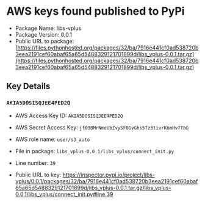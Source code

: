 # AWS keys found published to PyPi

* Package Name: libs-vplus
* Package Version: 0.0.1
* Public URL to package: [https://files.pythonhosted.org/packages/32/ba/7916e441cf0ad538720b3eea2191cef60abaf65a65d5488329121701899d/libs_vplus-0.0.1.tar.gz](https://files.pythonhosted.org/packages/32/ba/7916e441cf0ad538720b3eea2191cef60abaf65a65d5488329121701899d/libs_vplus-0.0.1.tar.gz)

## Key Details

### `AKIA5DOSISQJEE4PED2Q`

* AWS Access Key ID: `AKIA5DOSISQJEE4PED2Q`
* AWS Secret Access Key: `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` 
* AWS role name: `user/s3_auto`
* File in package: `libs_vplus-0.0.1/libs_vplus/connect_init.py`
* Line number: `39`

* Public URL to key: https://inspector.pypi.io/project/libs-vplus/0.0.1/packages/32/ba/7916e441cf0ad538720b3eea2191cef60abaf65a65d5488329121701899d/libs_vplus-0.0.1.tar.gz/libs_vplus-0.0.1/libs_vplus/connect_init.py#line.39


